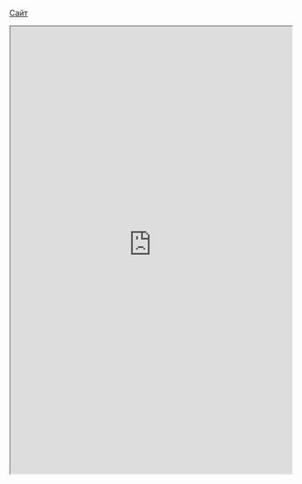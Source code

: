[Сайт](http://developer.alexanderklimov.ru/android/kotlin/)

<iframe 
		height = 800
		width = 100%
		padding = 0 0
		marging = 0 0
		src = "http://developer.alexanderklimov.ru/android/kotlin/"></iframe>


